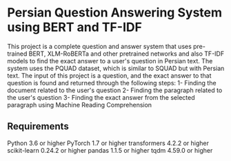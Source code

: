 # Persian Question Answering System using BERT and TF-IDF

This project is a complete question and answer system that uses pre-trained BERT, XLM-RoBERTa and other pretrained networks and also TF-IDF models to find the exact answer to a user's question in Persian text. The system uses the PQUAD dataset, which is similar to SQUAD but with Persian text.
The input of this project is a question, and the exact answer to that question is found and returned through the following steps:
1- Finding the document related to the user's question
2- Finding the paragraph related to the user's question
3- Finding the exact answer from the selected paragraph using Machine Reading Comprehension

## Requirements

Python 3.6 or higher
PyTorch 1.7 or higher
transformers 4.2.2 or higher
scikit-learn 0.24.2 or higher
pandas 1.1.5 or higher
tqdm 4.59.0 or higher
